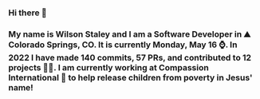 ### Hi there 👋

### My name is Wilson Staley and I am a Software Developer in ⛰ Colorado Springs, CO.  It is currently Monday, May 16 ⌚. In 2022 I have made 140 commits, 57 PRs, and contributed to 12 projects 👨‍💻. I am currently working at Compassion International 🏢 to help release children from poverty in Jesus' name!